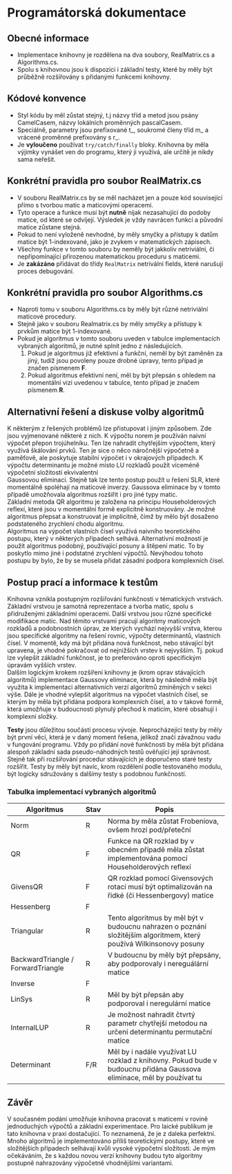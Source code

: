 # Programátorská dokumentace

## Obecné informace
- Implementace knihovny je rozdělena na dva soubory, RealMatrix.cs a Algorithms.cs.
- Spolu s knihovnou jsou k dispozici i základní testy, které by měly být průběžně rozšiřovány s přidanými funkcemi knihovny.

## Kódové konvence
- Styl kódu by měl zůstat stejný, t.j názvy tříd a metod jsou psány CamelCasem, názvy lokálních proměnných pascalCasem.
- Speciálně, parametry jsou prefixované t_, soukromé členy tříd m_ a vrácené proměnné prefixovány s r_.
- Je **vyloučeno** používat `try/catch/finally` bloky. Knihovna by měla výjimky vynášet ven do programu, který ji využívá, ale určitě je nikdy sama neřešit.

## Konkrétní pravidla pro soubor RealMatrix.cs
- V souboru RealMatrix.cs by se měl nacházet jen a pouze kód související přímo s tvorbou matic a maticovými operacemi.
- Tyto operace a funkce musí být **nutně** nijak nezasahující do podoby matice, od které se odvíjejí. Výsledek je vždy navrácen funkcí a původní matice zůstane stejná.
- Pokud to není vyloženě nevhodné, by měly smyčky a přístupy k datům matice být 1-indexované, jako je zvykem v matematických zápisech.
- Všechny funkce v tomto souboru by neměly být jakkoliv netriviální, či nepřipomínající přirozenou matematickou proceduru s maticemi.
- Je **zakázáno** přidávat do třídy `RealMatrix` netrivální fields, které narušují proces debugování.
  
## Konkrétní pravidla pro soubor Algorithms.cs
- Naproti tomu v souboru Algorithms.cs by měly být různé netriviální maticové procedury.
- Stejně jako v souboru Realmatrix.cs by měly smyčky a přístupy k prvkům matice být 1-indexované.
- Pokud je algoritmus v tomto souboru uveden v tabulce implementacích vybraných algoritmů, je nutné splnit jedno z následujících.
  1. Pokud je algoritmus již efektivní a funkční, neměl by být zaměněn za jiný, tudíž jsou povoleny pouze drobné úpravy, tento případ je značen písmenem **F**.
  2. Pokud algoritmus efektivní není, měl by být přepsán s ohledem na momentální vizi uvedenou v tabulce, tento případ je značem písmenem **R**.

## Alternativní řešení a diskuse volby algoritmů
K některým z řešených problémů lze přistupovat i jiným způsobem. Zde jsou vyjmenované některé z nich. K výpočtu norem je používán naivní výpočet přepon trojúhelníku. Ten lze nahradit chytřejším výpočtem, který využívá škálování prvků. Ten je sice o něco náročnější výpočetně a paměťově, ale poskytuje stabilní výpočet i v okrajových případech. K výpočtu determinantu je možné místo LU rozkladů použít víceméně výpočetní složitostí ekvivalentní  
Gaussovou eliminací. Stejně tak lze tento postup použít u řešení SLR, které momentálně spoléhají na maticové inverzy. Gaussova eliminace by v tomto případě umožňovala algoritmus rozšířit i pro jiné typy matic.  
Základní metoda QR algoritmu je založena na principu Householderových reflexí, které jsou v momentální formě explicitně konstruovány. Je možné algoritmus přepsat a konstruovat je implicitně, čímž by mělo být dosaženo podstateného zrychlení chodu algoritmu.  
Algoritmus na výpočet vlastních čísel využívá naivního teoretického postupu, který v některých případech selhává. Alternativní možností je použít algoritmus podobný, používající posuny a štěpení matic. To by poskytlo mimo jiné i podstatné zrychlení výpočtů. Nevýhodou tohoto postupu by bylo, že by se musela přidat zásadní podpora komplexních čísel.

## Postup prací a informace k testům
Knihovna vznikla postupným rozšiřování funkčnosti v tématických vrstvách. Základní vrstvou je samotná reprezentace a tvorba matic, spolu s přidruženými základními operacemi. Další vrstvou jsou různé specifické modifikace matic. Nad těmito vrstvami pracují algoritmy maticových rozkladů a podobnostních úprav, ze kterých vychází nejvyšší vrstva, kterou jsou specifické algoritmy na řešení rovnic, výpočty determinantů, vlastních čísel.
V momentě, kdy má být přidána nová funkčnost, nebo stávající být upravena, je vhodné pokračovat od nejnižších vrstev k nejvyšším. Tj. pokud lze vylepšit základní funkčnost, je to preferováno oproti specifickým úpravám vyšších vrstev.  
Dalším logickým krokem rozšíření knihovny je (krom oprav stávajících algoritmů) implementace Gaussovy eliminace, která by následně měla být využita k implementaci alternativních verzí algoritmů zmíněných v sekci výše. Dále je vhodné vylepšit algoritmus na výpočet vlastních čísel, se kterým by měla být přidána podpora komplexních čísel, a to v takové formě, která umožňuje v budoucnosti plynulý přechod k maticím, které obsahují i komplexní složky.  

**Testy** jsou důležitou součástí procesu vývoje. Neprocházející testy by měly být první věcí, která je v daný moment řešena, jelikož značí závažnou vadu v fungování programu. Vždy po přidání nové funkčnosti by měla být přidána alespoň základní sada pseudo-náhodných testů ověřující její správnost. Stejně tak při rozšiřování procedur stávajících je doporučeno staré testy rozšířit. Testy by měly být navíc, krom rozdělení podle testovaného modulu, být logicky sdružovány s dalšímy testy s podobnou funkčností.

### Tabulka implementací vybraných algoritmů
| Algoritmus | Stav | Popis |
| ----------- | ----------- | ----------- |
| Norm | R | Norma by měla zůstat Frobeniova, ovšem hrozí pod/přeteční |
| QR | F | Funkce na QR rozklad by v obecném případě měla zůstat implementována pomocí Householderových reflexí |
| GivensQR | F | QR rozklad pomocí Givensových rotací musí být optimalizován na řidké (či Hessenbergovy) matice |
| Hessenberg | F | |
| Triangular | R | Tento algoritmus by měl být v budoucnu nahrazen o poznání složitějším algoritmem, který používá Wilkinsonovy posuny |
| BackwardTriangle / ForwardTriangle | R | V budoucnu by měly být přepsány, aby podporovaly i nereguálární matice |
| Inverse | F | |
| LinSys | R | Měl by být přepsán aby podporoval i neregulární matice|
| InternalLUP | R | Je možnost nahradit čtvrtý parametr chytřejší metodou na určení determinantu permutační matice |
| Determinant | F/R | Měl by i nadále využívat LU rozklad z knihovny. Pokud bude v budoucnu přidána Gaussova eliminace, měl by používat tu|


## Závěr
V současném podání umožňuje knihovna pracovat s maticemi v rovině jednoduchých výpočtů a základní experimentace. Pro laické publikum je tato knihovna v praxi dostačující. To neznamená, že je z daleka perfektní. Mnoho algoritmů je implementováno příliš teoretickými postupy, které ve složitějších případech selhávají kvůli vysoké výpočetní složitosti. Je mým očekáváním, že s každou novou verzí knihovny budou tyto algoritmy postupně nahrazovány výpočetně vhodnějšími variantami.
